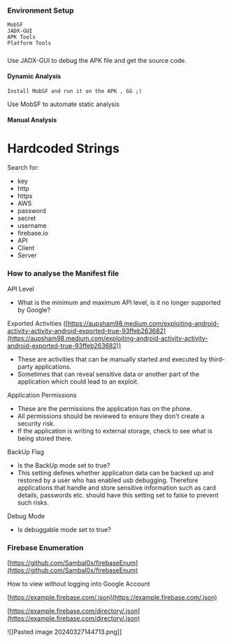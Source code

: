### Environment Setup

```
MobSF
JADX-GUI
APK Tools
Platform Tools
```
##### 
Use JADX-GUI to debug the APK file and get the source code.

#### Dynamic Analysis

```
Install MobSF and run it on the APK , GG ;)
```
Use MobSF to automate static analysis
#### Manual Analysis

# Hardcoded Strings

Search for:

- key
- http
- https
- AWS
- password
- secret
- username
- firebase.io
- API
- Client
- Server

### How to analyse the Manifest file

API Level

- What is the minimum and maximum API level, is it no longer supported by Google?

Exported Activities ([https://aupsham98.medium.com/exploiting-android-activity-activity-android-exported-true-93ffeb263682](https://aupsham98.medium.com/exploiting-android-activity-activity-android-exported-true-93ffeb263682))

- These are activities that can be manually started and executed by third-party applications.
- Sometimes that can reveal sensitive data or another part of the application which could lead to an exploit.

Application Permissions

- These are the permissions the application has on the phone.
- All permissions should be reviewed to ensure they don't create a security risk.
- If the application is writing to external storage, check to see what is being stored there.

BackUp Flag

- Is the BackUp mode set to true?
- This setting defines whether application data can be backed up and restored by a user who has enabled usb debugging. Therefore applications that handle and store sensitive information such as card details, passwords etc. should have this setting set to false to prevent such risks.

Debug Mode

- Is debuggable mode set to true?

### Firebase Enumeration

[https://github.com/Sambal0x/firebaseEnum](https://github.com/Sambal0x/firebaseEnum)

How to view without logging into Google Account

[https://example.firebase.com/.json](https://example.firebase.com/.json)

[https://example.firebase.com/directory/.json](https://example.firebase.com/directory/.json)

![[Pasted image 20240327144713.png]]